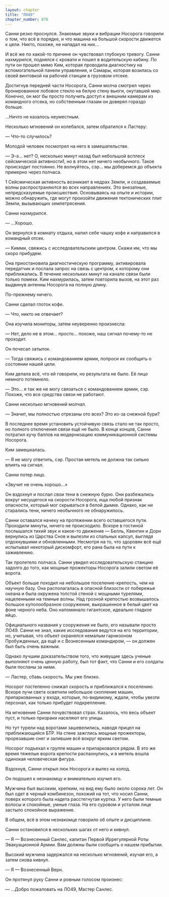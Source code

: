 ```yaml
---
layout: chapter
title: "ЛО49"
chapter_number: 876
---
```


Санни резко проснулся. Знакомые звуки и вибрации Носорога говорили о том, что всё в порядке, и что машина на большой скорости движется к цели. Никто, похоже, не нападал на них...

И всё же по какой-то причине он чувствовал глубокую тревогу. Санни нахмурился, поднялся с кровати и пошел в водительскую кабину. По пути он прошел мимо Ким, которая проводила диагностику на вспомогательной панели управления, и Самары, которая возилась со своей винтовкой на рабочей станции в грузовом отсеке.

Достигнув передней части Носорога, Санни молча смотрел через бронированное лобовое стекло на белую стену вьюги, окутавшей мир. Конечно, он мог бы просто получить доступ к внешним камерам из командного отсека, но собственным глазам он доверял гораздо больше.

...Ничто не казалось неуместным.

Несколько мгновений он колебался, затем обратился к Ластеру:

— Что-то случилось?

Молодой человек посмотрел на него в замешательстве.

— Э-э... нет? О, несколько минут назад был небольшой всплеск сейсмической активности1, но в этом нет ничего необычного. Такое происходит постоянно. Не волнуйтесь, сэр... мы доберемся до объекта примерно через полчаса.

1 Сейсмическая активность возникает в недрах Земли, и создаваемые волны распространяются во всех направлениях. Это внезапные, непредсказуемые происшествия. Основываясь на опыте и истории, можно обнаружить, где могут произойти движения тектонических плит Земли, вызывающих землетрясения.

Санни нахмурился.

— ...Хорошо.

Он вернулся в комнату отдыха, налил себе чашку кофе и направился в командный отсек.

— Кимми, свяжись с исследовательским центром. Скажи им, что мы скоро прибудем.

Она приостановила диагностическую программу, активировала передатчик и послала запрос на связь с центром, к которому они приближались. В течение нескольких минут на канале связи были только помехи. Ким нахмурилась, затем повторила вызов, на этот раз выдвинув антенны Носорога на полную длину.

По-прежнему ничего.

Санни сделал глоток кофе.

— Что, никто не отвечает?

Она изучила мониторы, затем неуверенно произнесла:

— Нет, дело не в этом... просто... похоже, наш сигнал почему-то не проходит.

Он почесал затылок.

— Тогда свяжись с командованием армии, попроси их сообщить о состоянии нашей цели.

Ким делала всё, что ей говорили, но результата не было. Её лицо немного потемнело.

— Это... я так же не могу связаться с командованием армии, сэр. Похоже, что все средства связи не работают.

Санни несколько мгновений молчал.

— Значит, мы полностью отрезаны ото всех? Это из-за снежной бури?

В последнее время установить устойчивую связь стало не так просто, но полного отключения связи ещё не было. В конце концов, Санни потратил кучу баллов на модернизацию коммуникационной системы Носорога.

Ким замешкалась.

— Я не могу ответить, сэр. Простая метель не должна так сильно влиять на сигнал.

Санни потер лицо.

«Звучит не очень хорошо...»

Он вздохнул и послал свои тени в снежную бурю. Они разбежались вокруг несущегося на скорости Носорога, ища любой признак опасности, который мог скрываться в белой дымке. Однако, как ни старались тени, ничего необычного не обнаружилось.

Санни оставался начеку на протяжении всего оставшегося пути. Проходили минуты, ничего не происходило. Вскоре в гостиной послышался тихий звук и какое-то движение — Белль, Квентин и Дорн вернулись из Царства Снов и вылезли из спальных капсул, выглядя отдохнувшими и обновленными. Несмотря на то, что здоровяк всё ещё испытывал некоторый дискомфорт, его рана была на пути к заживлению.

Так пролетело полчаса. Санни увидел исследовательскую станцию задолго до того, как мощные прожекторы Носорога залили светом её ворота.

Объект больше походил на небольшое поселение-крепость, чем на научную базу. Она располагалась в опасной близости от побережья океана и была окружена толстой стеной с мощными турелями, нацеленными на темные волны. Над грозной крепостью возвышалось большое куполообразное сооружение, выкрашенное в белый цвет на фоне черного неба. Оно напоминало гигантское, идеально гладкое яйцо.

Официального названия у сооружения не было, его называли просто ЛО49. Санни не знал, какие исследования ведутся на его территории, но, учитывая, что объект охранялся немалым гарнизоном Пробужденных, да ещё и с Вознесенным командиром, — он должен был быть очень важным.

Однако лучшим доказательством того, что живущие здесь ученые выполняют очень ценную работу, был тот факт, что Санни и его солдаты были посланы за ними.

— Ластер, сбавь скорость. Мы уже близко.

Носорог постепенно снижал скорость и приближался к поселению. Вскоре лучи света осветили небольшое скопление машин, припаркованных у входа, которые, по-видимому, ждали, чтобы увезти персонал, как только прибудет подкрепление.

На мгновение Санни почувствовал страх. Казалось, что весь объект пуст, и только призраки населяют его улицы.

Но тут турели над воротами зашевелились, наводя прицел на приближающийся БТР. На стене зажглись мощные прожекторы, прорезавшие снег и залившие всё вокруг ярким светом.

Носорог подъехал к группе машин и припарковался рядом. В это же время тяжелые ворота крепости распахнулись, и в метель вошла одинокая человеческая фигура.

Вздохнув, Санни открыл люк Носорога и вылез на холод.

Он подошел к незнакомцу и внимательно изучил его.

Мужчина был высоким, крепким, на вид ему было около сорока лет. Он был одет в черный комбинезон, похожий на тот, что носил Санни, поверх которого была надета расстегнутая куртка. У него были темные волосы и спокойные, умные глаза. На его суровом и усталом лице застыло спокойное выражение.

В общем, всё в этом незнакомце говорило об опыте и дисциплине.

Санни остановился в нескольких шагах от него и кивнул.

— Я — Вознесенный Санлес, капитан Первой Иррегулярной Роты Эвакуационной Армии. Вам должны были сообщить о нашем прибытии.

Высокий мужчина задержался на несколько мгновений, изучая его, а затем снова кивнул.

— Я — Вознесенный Верн.

Он протянул руку Санни и ровным голосом произнес:

— ...Добро пожаловать на ЛО49, Мастер Санлес.
